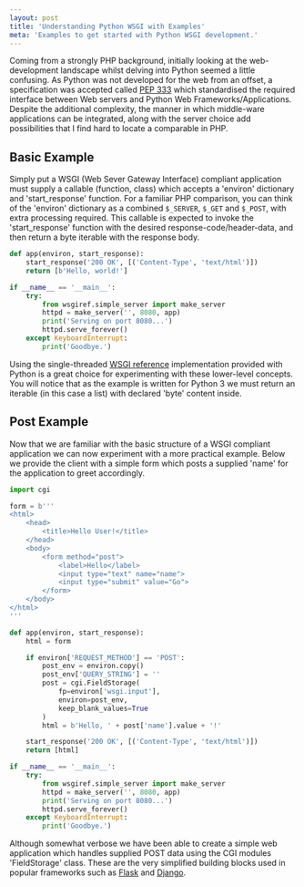 ```yaml
---
layout: post
title: 'Understanding Python WSGI with Examples'
meta: 'Examples to get started with Python WSGI development.'
---
```


Coming from a strongly PHP background, initially looking at the web-development landscape whilst delving into Python seemed a little confusing.
As Python was not developed for the web from an offset, a specification was accepted called [PEP 333](http://www.python.org/dev/peps/pep-0333/) which standardised the required interface between Web servers and Python Web Frameworks/Applications.
Despite the additional complexity, the manner in which middle-ware applications can be integrated, along with the server choice add possibilities that I find hard to locate a comparable in PHP.

<!--more-->

## Basic Example

Simply put a WSGI (Web Sever Gateway Interface) compliant application must supply a callable (function, class) which accepts a 'environ' dictionary and 'start_response' function.
For a familiar PHP comparison, you can think of the 'environ' dictionary as a combined `$_SERVER`, `$_GET` and `$_POST`, with extra processing required.
This callable is expected to invoke the 'start_response' function with the desired response-code/header-data, and then return a byte iterable with the response body.

```python
def app(environ, start_response):
    start_response('200 OK', [('Content-Type', 'text/html')])
    return [b'Hello, world!']

if __name__ == '__main__':
    try:
        from wsgiref.simple_server import make_server
        httpd = make_server('', 8080, app)
        print('Serving on port 8080...')
        httpd.serve_forever()
    except KeyboardInterrupt:
        print('Goodbye.')
```

Using the single-threaded [WSGI reference](http://docs.python.org/3.3/library/wsgiref.html) implementation provided with Python is a great choice for experimenting with these lower-level concepts.
You will notice that as the example is written for Python 3 we must return an iterable (in this case a list) with declared 'byte' content inside.

## Post Example

Now that we are familiar with the basic structure of a WSGI compliant application we can now experiment with a more practical example.
Below we provide the client with a simple form which posts a supplied 'name' for the application to greet accordingly.

```python
import cgi

form = b'''
<html>
    <head>
        <title>Hello User!</title>
    </head>
    <body>
        <form method="post">
            <label>Hello</label>
            <input type="text" name="name">
            <input type="submit" value="Go">
        </form>
    </body>
</html>
'''

def app(environ, start_response):
    html = form

    if environ['REQUEST_METHOD'] == 'POST':
        post_env = environ.copy()
        post_env['QUERY_STRING'] = ''
        post = cgi.FieldStorage(
            fp=environ['wsgi.input'],
            environ=post_env,
            keep_blank_values=True
        )
        html = b'Hello, ' + post['name'].value + '!'

    start_response('200 OK', [('Content-Type', 'text/html')])
    return [html]

if __name__ == '__main__':
    try:
        from wsgiref.simple_server import make_server
        httpd = make_server('', 8080, app)
        print('Serving on port 8080...')
        httpd.serve_forever()
    except KeyboardInterrupt:
        print('Goodbye.')
```

Although somewhat verbose we have been able to create a simple web application which handles supplied POST data using the CGI modules 'FieldStorage' class.
These are the very simplified building blocks used in popular frameworks such as [Flask](http://flask.pocoo.org/) and [Django](http://www.djangoproject.com/).
